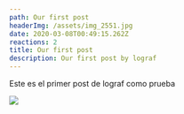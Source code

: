 ```yaml
---
path: Our first post
headerImg: /assets/img_2551.jpg
date: 2020-03-08T00:49:15.262Z
reactions: 2
title: Our first post
description: Our first post by lograf
---
```

Este es el primer post de lograf como prueba

![](/assets/img_2551.jpg)
